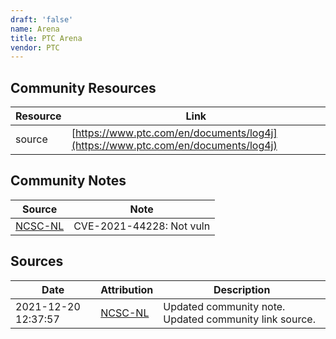 ```yaml
---
draft: 'false'
name: Arena
title: PTC Arena
vendor: PTC
---
```



## Community Resources
| Resource | Link |
| --- | --- |
| source | [https://www.ptc.com/en/documents/log4j](https://www.ptc.com/en/documents/log4j) |

## Community Notes
| Source | Note |
| --- | --- |
| [NCSC-NL](https://github.com/NCSC-NL/log4shell/blob/main/software/README.md) | CVE-2021-44228: Not vuln </ul> |

## Sources
| Date | Attribution | Description |
| --- | --- | --- |
| 2021-12-20 12:37:57 | [NCSC-NL](https://github.com/NCSC-NL/log4shell/blob/main/software/README.md) | Updated community note. Updated community link source.  |
